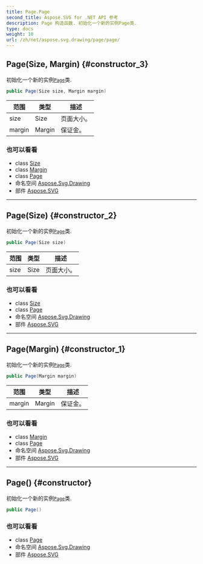 ```yaml
---
title: Page.Page
second_title: Aspose.SVG for .NET API 参考
description: Page 构造函数. 初始化一个新的实例Page类.
type: docs
weight: 10
url: /zh/net/aspose.svg.drawing/page/page/
---
```

## Page(Size, Margin) {#constructor_3}

初始化一个新的实例[`Page`](../)类.

```csharp
public Page(Size size, Margin margin)
```

| 范围 | 类型 | 描述 |
| --- | --- | --- |
| size | Size | 页面大小。 |
| margin | Margin | 保证金。 |

### 也可以看看

* class [Size](../../size/)
* class [Margin](../../margin/)
* class [Page](../)
* 命名空间 [Aspose.Svg.Drawing](../../page/)
* 部件 [Aspose.SVG](../../../)

---

## Page(Size) {#constructor_2}

初始化一个新的实例[`Page`](../)类.

```csharp
public Page(Size size)
```

| 范围 | 类型 | 描述 |
| --- | --- | --- |
| size | Size | 页面大小。 |

### 也可以看看

* class [Size](../../size/)
* class [Page](../)
* 命名空间 [Aspose.Svg.Drawing](../../page/)
* 部件 [Aspose.SVG](../../../)

---

## Page(Margin) {#constructor_1}

初始化一个新的实例[`Page`](../)类.

```csharp
public Page(Margin margin)
```

| 范围 | 类型 | 描述 |
| --- | --- | --- |
| margin | Margin | 保证金。 |

### 也可以看看

* class [Margin](../../margin/)
* class [Page](../)
* 命名空间 [Aspose.Svg.Drawing](../../page/)
* 部件 [Aspose.SVG](../../../)

---

## Page() {#constructor}

初始化一个新的实例[`Page`](../)类.

```csharp
public Page()
```

### 也可以看看

* class [Page](../)
* 命名空间 [Aspose.Svg.Drawing](../../page/)
* 部件 [Aspose.SVG](../../../)


